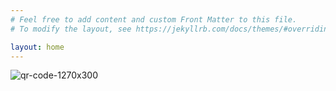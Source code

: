 ```yaml
---
# Feel free to add content and custom Front Matter to this file.
# To modify the layout, see https://jekyllrb.com/docs/themes/#overriding-theme-defaults

layout: home
---
```


![qr-code-1270x300](https://zhengxl5566.github.io/img/javaHelper/qr-code-1270x300.png)